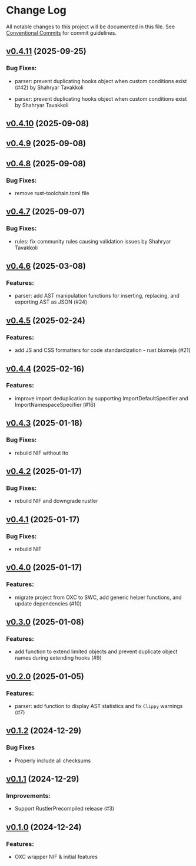 # Change Log

All notable changes to this project will be documented in this file.
See [Conventional Commits](Https://conventionalcommits.org) for commit guidelines.

<!-- changelog -->

## [v0.4.11](https://github.com/ash-project/igniter_js/compare/v0.4.10...v0.4.11) (2025-09-25)




### Bug Fixes:

* parser: prevent duplicating hooks object when custom conditions exist (#42) by Shahryar Tavakkoli

* parser: prevent duplicating hooks object when custom conditions exist by Shahryar Tavakkoli

## [v0.4.10](https://github.com/ash-project/igniter_js/compare/v0.4.9...v0.4.10) (2025-09-08)




## [v0.4.9](https://github.com/ash-project/igniter_js/compare/v0.4.8...v0.4.9) (2025-09-08)




## [v0.4.8](https://github.com/ash-project/igniter_js/compare/v0.4.7...v0.4.8) (2025-09-08)


### Bug Fixes:

* remove rust-toolchain.toml file


## [v0.4.7](https://github.com/ash-project/igniter_js/compare/v0.4.6...v0.4.7) (2025-09-07)




### Bug Fixes:

* rules: fix community rules causing validation issues by Shahryar Tavakkoli

## [v0.4.6](https://github.com/ash-project/igniter_js/compare/v0.4.5...v0.4.6) (2025-03-08)




### Features:

* parser: add AST manipulation functions for inserting, replacing, and exporting AST as JSON (#24)

## [v0.4.5](https://github.com/ash-project/igniter_js/compare/v0.4.4...v0.4.5) (2025-02-24)




### Features:

* add JS and CSS formatters for code standardization - rust biomejs (#21)

## [v0.4.4](https://github.com/ash-project/igniter_js/compare/v0.4.3...v0.4.4) (2025-02-16)




### Features:

* improve import deduplication by supporting ImportDefaultSpecifier and ImportNamespaceSpecifier (#16)

## [v0.4.3](https://github.com/ash-project/igniter_js/compare/v0.4.2...v0.4.3) (2025-01-18)




### Bug Fixes:

* rebuild NIF without lto

## [v0.4.2](https://github.com/ash-project/igniter_js/compare/v0.4.1...v0.4.2) (2025-01-17)




### Bug Fixes:

* rebuild NIF and downgrade rustler

## [v0.4.1](https://github.com/ash-project/igniter_js/compare/v0.4.0...v0.4.1) (2025-01-17)




### Bug Fixes:

* rebuild NIF

## [v0.4.0](https://github.com/ash-project/igniter_js/compare/v0.3.0...v0.4.0) (2025-01-17)




### Features:

* migrate project from OXC to SWC, add generic helper functions, and update dependencies (#10)

## [v0.3.0](https://github.com/ash-project/igniter_js/compare/v0.2.0...v0.3.0) (2025-01-08)




### Features:

* add function to extend limited objects and prevent duplicate object names during extending hooks (#9)

## [v0.2.0](https://github.com/ash-project/igniter_js/compare/v0.1.2...v0.2.0) (2025-01-05)




### Features:

* parser: add function to display AST statistics and fix `Clippy` warnings (#7)

## [v0.1.2](https://github.com/ash-project/igniter_js/compare/v0.1.1...v0.1.2) (2024-12-29)

### Bug Fixes

- Properly include all checksums



## [v0.1.1](https://github.com/ash-project/igniter_js/compare/v0.1.0...v0.1.1) (2024-12-29)




### Improvements:

* Support RustlerPrecompiled release (#3)

## [v0.1.0](https://github.com/ash-project/igniter_js/compare/v0.1.0...v0.1.0) (2024-12-24)




### Features:

* OXC wrapper NIF & initial features
